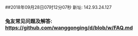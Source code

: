 ##2018年09月28日07时12分07秒 新址: 142.93.24.127
### 兔友常见问题及解答: https://github.com/wanggonging/d/blob/w/FAQ.md
